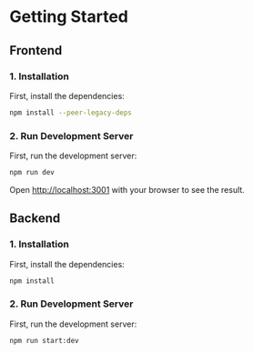 # Getting Started


## Frontend
### 1. Installation
First, install the dependencies:
```bash
npm install --peer-legacy-deps
```


### 2. Run Development Server
First, run the development server:

```bash
npm run dev
```


Open [http://localhost:3001](http://localhost:3001) with your browser to see the result.



## Backend
### 1. Installation
First, install the dependencies:
```bash
npm install
```


### 2. Run Development Server
First, run the development server:

```bash
npm run start:dev
```


